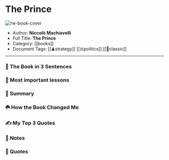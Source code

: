 
# The Prince

![rw-book-cover](https://i.gr-assets.com/images/S/compressed.photo.goodreads.com/books/1390055828l/28862.jpg)

- Author: **Niccolò Machiavelli**
- Full Title: **The Prince**
- Category: [[books]]
- Document Tags: [[♟strategy]] [[⚖️politics]] [[📖classic]]
---
### 🚀 The Book in 3 Sentences

### 🎨 Most important lessons

### 📒 Summary

### ☘️ How the Book Changed Me

### ✍️ My Top 3 Quotes

### 📝 Notes

### 📜 Quotes
